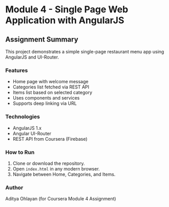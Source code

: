 # Module 4 - Single Page Web Application with AngularJS

## Assignment Summary
This project demonstrates a simple single-page restaurant menu app using AngularJS and UI-Router.

### Features
- Home page with welcome message
- Categories list fetched via REST API
- Items list based on selected category
- Uses components and services
- Supports deep linking via URL

### Technologies
- AngularJS 1.x
- Angular UI-Router
- REST API from Coursera (Firebase)

### How to Run
1. Clone or download the repository.
2. Open `index.html` in any modern browser.
3. Navigate between Home, Categories, and Items.

### Author
Aditya Ohlayan (for Coursera Module 4 Assignment)

